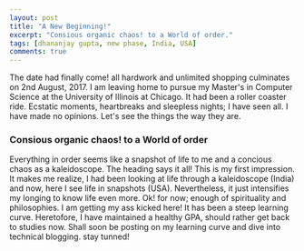 ```yaml
---
layout: post
title: "A New Beginning!"
excerpt: "Consious organic chaos! to a World of order."
tags: [dhananjay gupta, new phase, India, USA]
comments: true
---
```


The date had finally come! all hardwork and unlimited shopping culminates on 2nd August, 2017. I am leaving home to pursue my Master's in Computer Science at the University of Illinois at Chicago. It had been a roller coaster ride. Ecstatic moments, heartbreaks and sleepless nights; I have seen all. I have made no opinions. Let's see the things the way they are. 
### Consious organic chaos! to a World of order 

Everything in order seems like a snapshot of life to me and a concious chaos as a kaleidoscope. The heading says it all! This is my first impression. It makes me realize, I had been looking at life through a kaleidoscope (India) and now, here I see life in snapshots (USA). Nevertheless, it just intensifies my longing to know life even more. Ok! for now; enough of spirituality and philosophies. I am getting my ass kicked here! It has been a steep learning curve. Heretofore, I have maintained a healthy GPA, should rather get back to studies now. Shall soon be posting on my learning curve and dive into technical blogging. stay tunned!      
